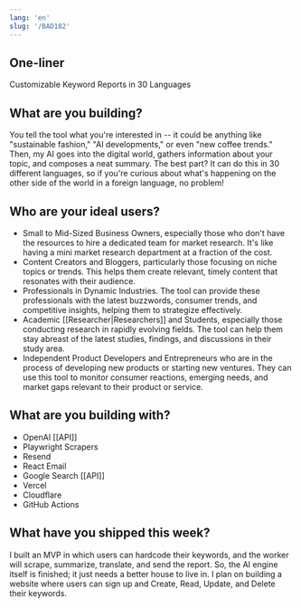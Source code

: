 ```yaml
---
lang: 'en'
slug: '/BAD182'
---
```


## One-liner

Customizable Keyword Reports in 30 Languages

## What are you building?

You tell the tool what you're interested in -- it could be anything like "sustainable fashion," "AI developments," or even "new coffee trends." Then, my AI goes into the digital world, gathers information about your topic, and composes a neat summary. The best part? It can do this in 30 different languages, so if you're curious about what's happening on the other side of the world in a foreign language, no problem!

## Who are your ideal users?

- Small to Mid-Sized Business Owners, especially those who don't have the resources to hire a dedicated team for market research. It's like having a mini market research department at a fraction of the cost.
- Content Creators and Bloggers, particularly those focusing on niche topics or trends. This helps them create relevant, timely content that resonates with their audience.
- Professionals in Dynamic Industries. The tool can provide these professionals with the latest buzzwords, consumer trends, and competitive insights, helping them to strategize effectively.
- Academic [[Researcher|Researchers]] and Students, especially those conducting research in rapidly evolving fields. The tool can help them stay abreast of the latest studies, findings, and discussions in their study area.
- Independent Product Developers and Entrepreneurs who are in the process of developing new products or starting new ventures. They can use this tool to monitor consumer reactions, emerging needs, and market gaps relevant to their product or service.

## What are you building with?

- OpenAI [[API]]
- Playwright Scrapers
- Resend
- React Email
- Google Search [[API]]
- Vercel
- Cloudflare
- GitHub Actions

## What have you shipped this week?

I built an MVP in which users can hardcode their keywords, and the worker will scrape, summarize, translate, and send the report. So, the AI engine itself is finished; it just needs a better house to live in. I plan on building a website where users can sign up and Create, Read, Update, and Delete their keywords.
